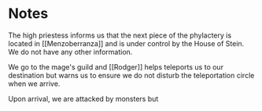 # Notes

The high priestess informs us that the next piece of the phylactery is located in [[Menzoberranza]] and is under control by the House of Stein. We do not have any other information.

We go to the mage's guild and [[Rodger]] helps teleports us to our destination but warns us to ensure we do not disturb the teleportation circle when we arrive.

Upon arrival, we are attacked by monsters but 
